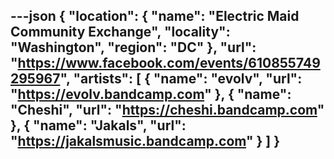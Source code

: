 ---json
{
  "location": {
    "name": "Electric Maid Community Exchange",
    "locality": "Washington",
    "region": "DC"
  },
  "url": "https://www.facebook.com/events/610855749295967",
  "artists": [
    {
      "name": "evolv",
      "url": "https://evolv.bandcamp.com"
    },
    {
      "name": "Cheshi",
      "url": "https://cheshi.bandcamp.com"
    },
    {
      "name": "Jakals",
      "url": "https://jakalsmusic.bandcamp.com"
    }
  ]
}
---

